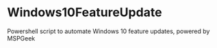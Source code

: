 # Windows10FeatureUpdate
Powershell script to automate Windows 10 feature updates, powered by MSPGeek
